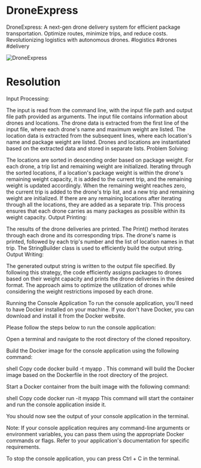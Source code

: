 # DroneExpress

DroneExpress: A next-gen drone delivery system for efficient package transportation. Optimize routes, minimize trips, and reduce costs. Revolutionizing logistics with autonomous drones. #logistics #drones #delivery

![DroneExpress](https://tropogo.com/blogs/images/blog/img_india-drone-delivery-progress-banner.png)

# Resolution

Input Processing:

The input is read from the command line, with the input file path and output file path provided as arguments.
The input file contains information about drones and locations.
The drone data is extracted from the first line of the input file, where each drone's name and maximum weight are listed.
The location data is extracted from the subsequent lines, where each location's name and package weight are listed.
Drones and locations are instantiated based on the extracted data and stored in separate lists.
Problem Solving:

The locations are sorted in descending order based on package weight.
For each drone, a trip list and remaining weight are initialized.
Iterating through the sorted locations, if a location's package weight is within the drone's remaining weight capacity, it is added to the current trip, and the remaining weight is updated accordingly.
When the remaining weight reaches zero, the current trip is added to the drone's trip list, and a new trip and remaining weight are initialized.
If there are any remaining locations after iterating through all the locations, they are added as a separate trip.
This process ensures that each drone carries as many packages as possible within its weight capacity.
Output Printing:

The results of the drone deliveries are printed.
The Print() method iterates through each drone and its corresponding trips.
The drone's name is printed, followed by each trip's number and the list of location names in that trip.
The StringBuilder class is used to efficiently build the output string.
Output Writing:

The generated output string is written to the output file specified.
By following this strategy, the code efficiently assigns packages to drones based on their weight capacity and prints the drone deliveries in the desired format. The approach aims to optimize the utilization of drones while considering the weight restrictions imposed by each drone.

Running the Console Application
To run the console application, you'll need to have Docker installed on your machine. If you don't have Docker, you can download and install it from the Docker website.

Please follow the steps below to run the console application:

Open a terminal and navigate to the root directory of the cloned repository.

Build the Docker image for the console application using the following command:

shell
Copy code
docker build -t myapp .
This command will build the Docker image based on the Dockerfile in the root directory of the project.

Start a Docker container from the built image with the following command:

shell
Copy code
docker run -it myapp
This command will start the container and run the console application inside it.

You should now see the output of your console application in the terminal.

Note: If your console application requires any command-line arguments or environment variables, you can pass them using the appropriate Docker commands or flags. Refer to your application's documentation for specific requirements.

To stop the console application, you can press Ctrl + C in the terminal.
